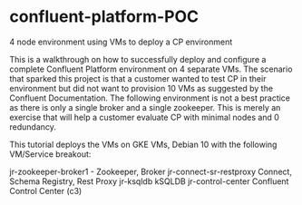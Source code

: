 # confluent-platform-POC
4 node environment using VMs to deploy a CP environment



This is a walkthrough on how to successfully deploy and configure a complete Confluent Platform environment on 4 separate VMs.   The scenario that sparked this project is that a customer wanted to test CP in their environment but did not want to provision 10 VMs as suggested by the Confluent Documentation.  The following environment is not a best practice as there is only a single broker and a single zookeeper.  This is merely an exercise that will help a customer evaluate CP with minimal nodes and 0 redundancy.  

This tutorial deploys the VMs on GKE VMs, Debian 10 with the following VM/Service breakout:

 
 jr-zookeeper-broker1 - Zookeeper, Broker
 jr-connect-sr-restproxy         Connect, Schema Registry, Rest Proxy
 jr-ksqldb                       kSQLDB
 jr-control-center               Confluent Control Center (c3)
